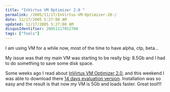 ```yaml
---
title: "InVirtus VM Optimizer 2.0 "
permalink: /2005/11/17/InVirtus-VM-Optimizer-20-/
date: 11/17/2005 5:27:00 AM
updated: 11/17/2005 5:27:00 AM
disqusIdentifier: 20051117052700
tags: ["Tools"]
---
```

I am using VM for a while now, most of the time to have alpha, ctp, beta...

My issue was that my main VM was starting to be really big: 8.5Gb and I had to do something to save some disk space.
<!-- more -->

Some weeks ago I read about [InVirtus VM Optimizer 2.0](http://www.invirtus.com/), and this weekend I was able to download there [14 days evaluation version](http://www.invirtus.com/component/option,com_wrapper/Itemid,51/). Installation was so easy and the result is that now my VM is 5Gb and loads faster. Great tool!!!
